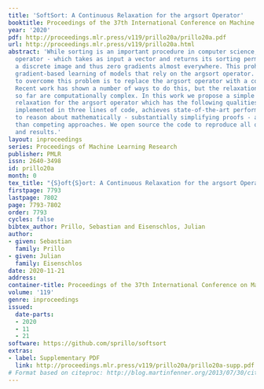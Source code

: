 ```yaml
---
title: 'SoftSort: A Continuous Relaxation for the argsort Operator'
booktitle: Proceedings of the 37th International Conference on Machine Learning
year: '2020'
pdf: http://proceedings.mlr.press/v119/prillo20a/prillo20a.pdf
url: http://proceedings.mlr.press/v119/prillo20a.html
abstract: 'While sorting is an important procedure in computer science, the argsort
  operator - which takes as input a vector and returns its sorting permutation - has
  a discrete image and thus zero gradients almost everywhere. This prohibits end-to-end,
  gradient-based learning of models that rely on the argsort operator. A natural way
  to overcome this problem is to replace the argsort operator with a continuous relaxation.
  Recent work has shown a number of ways to do this, but the relaxations proposed
  so far are computationally complex. In this work we propose a simple continuous
  relaxation for the argsort operator which has the following qualities: it can be
  implemented in three lines of code, achieves state-of-the-art performance, is easy
  to reason about mathematically - substantially simplifying proofs - and is faster
  than competing approaches. We open source the code to reproduce all of the experiments
  and results.'
layout: inproceedings
series: Proceedings of Machine Learning Research
publisher: PMLR
issn: 2640-3498
id: prillo20a
month: 0
tex_title: "{S}oft{S}ort: A Continuous Relaxation for the argsort Operator"
firstpage: 7793
lastpage: 7802
page: 7793-7802
order: 7793
cycles: false
bibtex_author: Prillo, Sebastian and Eisenschlos, Julian
author:
- given: Sebastian
  family: Prillo
- given: Julian
  family: Eisenschlos
date: 2020-11-21
address: 
container-title: Proceedings of the 37th International Conference on Machine Learning
volume: '119'
genre: inproceedings
issued:
  date-parts:
  - 2020
  - 11
  - 21
software: https://github.com/sprillo/softsort
extras:
- label: Supplementary PDF
  link: http://proceedings.mlr.press/v119/prillo20a/prillo20a-supp.pdf
# Format based on citeproc: http://blog.martinfenner.org/2013/07/30/citeproc-yaml-for-bibliographies/
---
```

